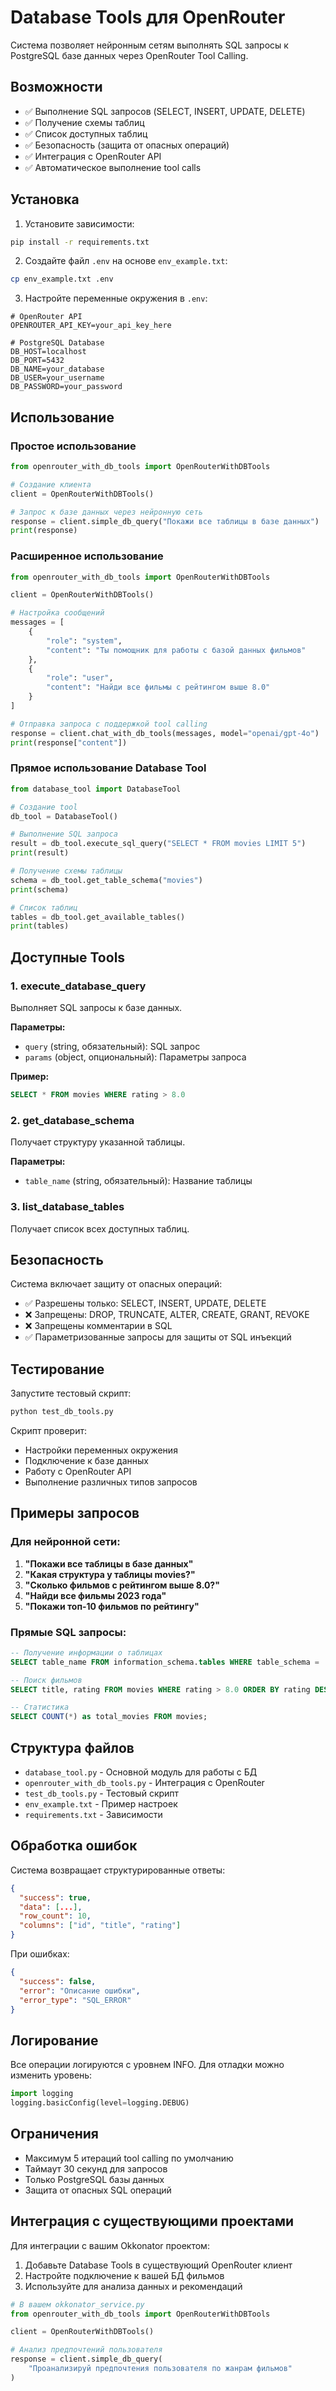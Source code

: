 # Database Tools для OpenRouter

Система позволяет нейронным сетям выполнять SQL запросы к PostgreSQL базе данных через OpenRouter Tool Calling.

## Возможности

- ✅ Выполнение SQL запросов (SELECT, INSERT, UPDATE, DELETE)
- ✅ Получение схемы таблиц
- ✅ Список доступных таблиц
- ✅ Безопасность (защита от опасных операций)
- ✅ Интеграция с OpenRouter API
- ✅ Автоматическое выполнение tool calls

## Установка

1. Установите зависимости:
```bash
pip install -r requirements.txt
```

2. Создайте файл `.env` на основе `env_example.txt`:
```bash
cp env_example.txt .env
```

3. Настройте переменные окружения в `.env`:
```env
# OpenRouter API
OPENROUTER_API_KEY=your_api_key_here

# PostgreSQL Database
DB_HOST=localhost
DB_PORT=5432
DB_NAME=your_database
DB_USER=your_username
DB_PASSWORD=your_password
```

## Использование

### Простое использование

```python
from openrouter_with_db_tools import OpenRouterWithDBTools

# Создание клиента
client = OpenRouterWithDBTools()

# Запрос к базе данных через нейронную сеть
response = client.simple_db_query("Покажи все таблицы в базе данных")
print(response)
```

### Расширенное использование

```python
from openrouter_with_db_tools import OpenRouterWithDBTools

client = OpenRouterWithDBTools()

# Настройка сообщений
messages = [
    {
        "role": "system", 
        "content": "Ты помощник для работы с базой данных фильмов"
    },
    {
        "role": "user", 
        "content": "Найди все фильмы с рейтингом выше 8.0"
    }
]

# Отправка запроса с поддержкой tool calling
response = client.chat_with_db_tools(messages, model="openai/gpt-4o")
print(response["content"])
```

### Прямое использование Database Tool

```python
from database_tool import DatabaseTool

# Создание tool
db_tool = DatabaseTool()

# Выполнение SQL запроса
result = db_tool.execute_sql_query("SELECT * FROM movies LIMIT 5")
print(result)

# Получение схемы таблицы
schema = db_tool.get_table_schema("movies")
print(schema)

# Список таблиц
tables = db_tool.get_available_tables()
print(tables)
```

## Доступные Tools

### 1. execute_database_query
Выполняет SQL запросы к базе данных.

**Параметры:**
- `query` (string, обязательный): SQL запрос
- `params` (object, опциональный): Параметры запроса

**Пример:**
```sql
SELECT * FROM movies WHERE rating > 8.0
```

### 2. get_database_schema
Получает структуру указанной таблицы.

**Параметры:**
- `table_name` (string, обязательный): Название таблицы

### 3. list_database_tables
Получает список всех доступных таблиц.

## Безопасность

Система включает защиту от опасных операций:

- ✅ Разрешены только: SELECT, INSERT, UPDATE, DELETE
- ❌ Запрещены: DROP, TRUNCATE, ALTER, CREATE, GRANT, REVOKE
- ❌ Запрещены комментарии в SQL
- ✅ Параметризованные запросы для защиты от SQL инъекций

## Тестирование

Запустите тестовый скрипт:

```bash
python test_db_tools.py
```

Скрипт проверит:
- Настройки переменных окружения
- Подключение к базе данных
- Работу с OpenRouter API
- Выполнение различных типов запросов

## Примеры запросов

### Для нейронной сети:

1. **"Покажи все таблицы в базе данных"**
2. **"Какая структура у таблицы movies?"**
3. **"Сколько фильмов с рейтингом выше 8.0?"**
4. **"Найди все фильмы 2023 года"**
5. **"Покажи топ-10 фильмов по рейтингу"**

### Прямые SQL запросы:

```sql
-- Получение информации о таблицах
SELECT table_name FROM information_schema.tables WHERE table_schema = 'public';

-- Поиск фильмов
SELECT title, rating FROM movies WHERE rating > 8.0 ORDER BY rating DESC;

-- Статистика
SELECT COUNT(*) as total_movies FROM movies;
```

## Структура файлов

- `database_tool.py` - Основной модуль для работы с БД
- `openrouter_with_db_tools.py` - Интеграция с OpenRouter
- `test_db_tools.py` - Тестовый скрипт
- `env_example.txt` - Пример настроек
- `requirements.txt` - Зависимости

## Обработка ошибок

Система возвращает структурированные ответы:

```json
{
  "success": true,
  "data": [...],
  "row_count": 10,
  "columns": ["id", "title", "rating"]
}
```

При ошибках:
```json
{
  "success": false,
  "error": "Описание ошибки",
  "error_type": "SQL_ERROR"
}
```

## Логирование

Все операции логируются с уровнем INFO. Для отладки можно изменить уровень:

```python
import logging
logging.basicConfig(level=logging.DEBUG)
```

## Ограничения

- Максимум 5 итераций tool calling по умолчанию
- Таймаут 30 секунд для запросов
- Только PostgreSQL базы данных
- Защита от опасных SQL операций

## Интеграция с существующими проектами

Для интеграции с вашим Okkonator проектом:

1. Добавьте Database Tools в существующий OpenRouter клиент
2. Настройте подключение к вашей БД фильмов
3. Используйте для анализа данных и рекомендаций

```python
# В вашем okkonator_service.py
from openrouter_with_db_tools import OpenRouterWithDBTools

client = OpenRouterWithDBTools()

# Анализ предпочтений пользователя
response = client.simple_db_query(
    "Проанализируй предпочтения пользователя по жанрам фильмов"
)
```
